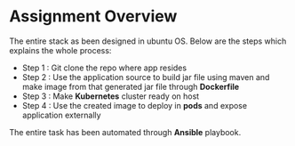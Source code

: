 # Assignment Overview

The entire stack as been designed in ubuntu OS. Below are the steps which explains the whole process:

* Step 1 : Git clone the repo where app resides
* Step 2 : Use the application source to build jar file using maven and make image from that generated jar file through **Dockerfile**
* Step 3 : Make **Kubernetes** cluster ready on host
* Step 4 : Use the created image to deploy in **pods** and expose application externally

The entire task has been automated through **Ansible** playbook.


